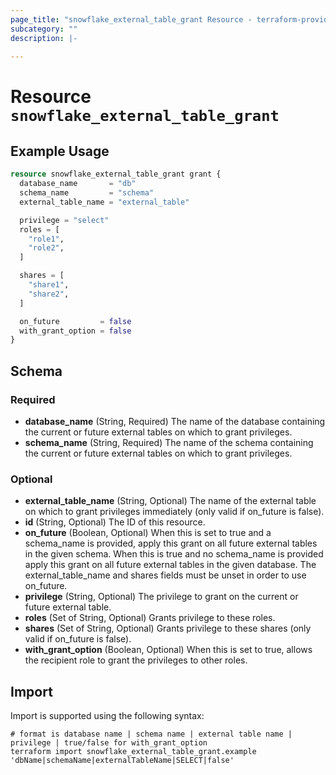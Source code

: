 ```yaml
---
page_title: "snowflake_external_table_grant Resource - terraform-provider-snowflake"
subcategory: ""
description: |-
  
---
```


# Resource `snowflake_external_table_grant`



## Example Usage

```terraform
resource snowflake_external_table_grant grant {
  database_name       = "db"
  schema_name         = "schema"
  external_table_name = "external_table"

  privilege = "select"
  roles = [
    "role1",
    "role2",
  ]

  shares = [
    "share1",
    "share2",
  ]

  on_future         = false
  with_grant_option = false
}
```

## Schema

### Required

- **database_name** (String, Required) The name of the database containing the current or future external tables on which to grant privileges.
- **schema_name** (String, Required) The name of the schema containing the current or future external tables on which to grant privileges.

### Optional

- **external_table_name** (String, Optional) The name of the external table on which to grant privileges immediately (only valid if on_future is false).
- **id** (String, Optional) The ID of this resource.
- **on_future** (Boolean, Optional) When this is set to true and a schema_name is provided, apply this grant on all future external tables in the given schema. When this is true and no schema_name is provided apply this grant on all future external tables in the given database. The external_table_name and shares fields must be unset in order to use on_future.
- **privilege** (String, Optional) The privilege to grant on the current or future external table.
- **roles** (Set of String, Optional) Grants privilege to these roles.
- **shares** (Set of String, Optional) Grants privilege to these shares (only valid if on_future is false).
- **with_grant_option** (Boolean, Optional) When this is set to true, allows the recipient role to grant the privileges to other roles.

## Import

Import is supported using the following syntax:

```shell
# format is database name | schema name | external table name | privilege | true/false for with_grant_option
terraform import snowflake_external_table_grant.example 'dbName|schemaName|externalTableName|SELECT|false'
```
